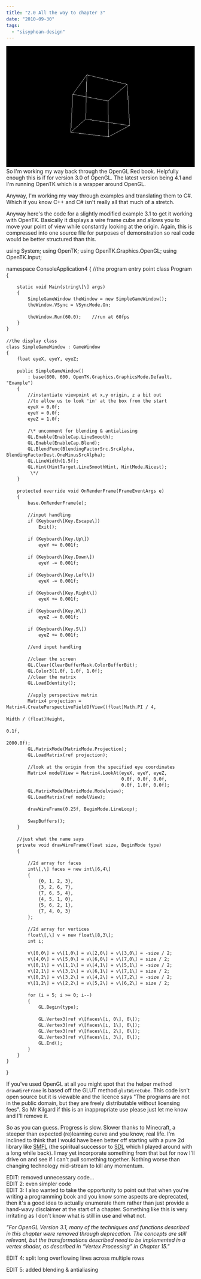 ```yaml
---
title: "2.0 All the way to chapter 3"
date: "2010-09-30"
tags: 
  - "sisyphean-design"
---
```


[![](images/wireCube.png "wireCube")](http://spurious-logic.net/?p=1006)So I'm working my way back through the OpenGL Red book. Helpfully enough this is if for version 3.0 of OpenGL. The latest version being 4.1 and I'm running OpenTK which is a wrapper around OpenGL.

Anyway, I'm working my way through examples and translating them to C#. Which if you know C++ and C# isn't really all that much of a stretch.

Anyway here's the code for a slightly modified example 3.1 to get it working with OpenTK. Basically it displays a wire frame cube and allows you to move your point of view while constantly looking at the origin. Again, this is compressed into one source file for purposes of demonstration so real code would be better structured than this.

using System;
using OpenTK;
using OpenTK.Graphics.OpenGL;
using OpenTK.Input;

namespace ConsoleApplication4
{
    //the program entry point
    class Program
    {

        static void Main(string\[\] args)
        {
            SimpleGameWindow theWindow = new SimpleGameWindow();
            theWindow.VSync = VSyncMode.On;

            theWindow.Run(60.0);    //run at 60fps
        }
    }

    //the display class
    class SimpleGameWindow : GameWindow
    {
        float eyeX, eyeY, eyeZ;

        public SimpleGameWindow()
            : base(800, 600, OpenTK.Graphics.GraphicsMode.Default, "Example")
        {
            //instantiate viewpoint at x,y origin, z a bit out
            //to allow us to look 'in' at the box from the start
            eyeX = 0.0f;
            eyeY = 0.0f;
            eyeZ = 1.0f;

            /\* uncomment for blending & antialiasing
            GL.Enable(EnableCap.LineSmooth);
            GL.Enable(EnableCap.Blend);
            GL.BlendFunc(BlendingFactorSrc.SrcAlpha, BlendingFactorDest.OneMinusSrcAlpha);
            GL.LineWidth(1.5f);
            GL.Hint(HintTarget.LineSmoothHint, HintMode.Nicest);
             \*/
        }

        protected override void OnRenderFrame(FrameEventArgs e)
        {
            base.OnRenderFrame(e);

            //input handling
            if (Keyboard\[Key.Escape\])
                Exit();

            if (Keyboard\[Key.Up\])
                eyeY += 0.001f;

            if (Keyboard\[Key.Down\])
                eyeY -= 0.001f;

            if (Keyboard\[Key.Left\])
                eyeX -= 0.001f;

            if (Keyboard\[Key.Right\])
                eyeX += 0.001f;

            if (Keyboard\[Key.W\])
                eyeZ -= 0.001f;

            if (Keyboard\[Key.S\])
                eyeZ += 0.001f;

            //end input handling

            //clear the screen
            GL.Clear(ClearBufferMask.ColorBufferBit);
            GL.Color3(1.0f, 1.0f, 1.0f);
            //clear the matrix
            GL.LoadIdentity();

            //apply perspective matrix
            Matrix4 projection = Matrix4.CreatePerspectiveFieldOfView((float)Math.PI / 4,
                                                                       Width / (float)Height,
                                                                       0.1f,
                                                                       2000.0f);
            GL.MatrixMode(MatrixMode.Projection);
            GL.LoadMatrix(ref projection);

            //look at the origin from the specified eye coordinates
            Matrix4 modelView = Matrix4.LookAt(eyeX, eyeY, eyeZ,
                                               0.0f, 0.0f, 0.0f,
                                               0.0f, 1.0f, 0.0f);
            GL.MatrixMode(MatrixMode.Modelview);
            GL.LoadMatrix(ref modelView);

            drawWireFrame(0.25f, BeginMode.LineLoop);

            SwapBuffers();
        }

        //just what the name says
        private void drawWireFrame(float size, BeginMode type)
        {

            //2d array for faces
            int\[,\] faces = new int\[6,4\]
            {
                {0, 1, 2, 3},
                {3, 2, 6, 7},
                {7, 6, 5, 4},
                {4, 5, 1, 0},
                {5, 6, 2, 1},
                {7, 4, 0, 3}
            };

            //2d array for vertices
            float\[,\] v = new float\[8,3\];
            int i;

            v\[0,0\] = v\[1,0\] = v\[2,0\] = v\[3,0\] = -size / 2;
            v\[4,0\] = v\[5,0\] = v\[6,0\] = v\[7,0\] = size / 2;
            v\[0,1\] = v\[1,1\] = v\[4,1\] = v\[5,1\] = -size / 2;
            v\[2,1\] = v\[3,1\] = v\[6,1\] = v\[7,1\] = size / 2;
            v\[0,2\] = v\[3,2\] = v\[4,2\] = v\[7,2\] = -size / 2;
            v\[1,2\] = v\[2,2\] = v\[5,2\] = v\[6,2\] = size / 2;

            for (i = 5; i >= 0; i--)
            {
                GL.Begin(type);               

                GL.Vertex3(ref v\[faces\[i, 0\], 0\]);
                GL.Vertex3(ref v\[faces\[i, 1\], 0\]);
                GL.Vertex3(ref v\[faces\[i, 2\], 0\]);
                GL.Vertex3(ref v\[faces\[i, 3\], 0\]);
                GL.End();
            }
        }
    }

}

If you've used OpenGL at all you might spot that the helper method `drawWireFrame` is based off the GLUT method `glutWireCube`. This code isn't open source but it is viewable and the licence says "The programs are not in the public domain, but they are freely distributable without licensing fees". So Mr Kilgard if this is an inappropriate use please just let me know and I'll remove it.

So as you can guess. Progress is slow. Slower thanks to Minecraft, a steeper than expected (re)learning curve and you know, real life. I'm inclined to think that I would have been better off starting with a pure 2d library like [SMFL](http://www.sfml-dev.org/index.php) (the spiritual successor to [SDL](http://www.libsdl.org/) which I played around with a long while back). I may yet incorporate something from that but for now I'll drive on and see if I can't pull something together. Nothing worse than changing technology mid-stream to kill any momentum.

EDIT: removed unnecessary code...  
EDIT 2: even simpler code  
EDIT 3: I also wanted to take the opportunity to point out that when you're writing a programming book and you know some aspects are deprecated, then it's a good idea to actually enumerate them rather than just provide a hand-wavy disclaimer at the start of a chapter. Something like this is very irritating as I don't know what is still in use and what not.

_"For OpenGL Version 3.1, many of the techniques and functions described in this chapter were removed through deprecation. The concepts are still relevant, but the transformations described need to be implemented in a vertex shader, as described in “Vertex Processing” in Chapter 15."_

EDIT 4: split long overflowing lines across multiple rows

EDIT 5: added blending & antialiasing
